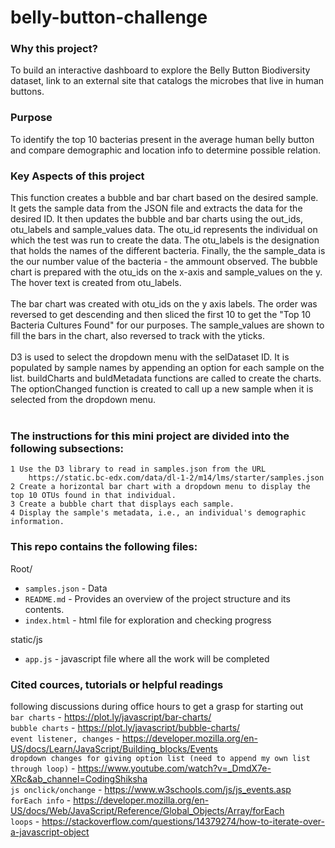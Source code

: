 # belly-button-challenge

### Why this project?
To build an interactive dashboard to explore the Belly Button Biodiversity dataset, link to an external site that catalogs the microbes that live in human buttons.

### Purpose
To identify the top 10 bacterias present in the average human belly button and compare demographic and location info to determine possible relation.

### Key Aspects of this project
This function creates a bubble and bar chart based on the desired sample. It gets the sample data from the JSON file and extracts the data for the desired ID. It then updates the bubble and bar charts using the out_ids, otu_labels and sample_values data. The otu_id represents the individual on which the test was run to create the data. The otu_labels is the designation that holds the names of the different bacteria. Finally, the the sample_data is the our number value of the bacteria - the ammount observed. The bubble chart is prepared with the otu_ids on the x-axis and sample_values on the y. The hover text is created from otu_labels.<br><br>
The bar chart was created with otu_ids on the y axis labels. The order was reversed to get descending and then sliced the first 10 to get the "Top 10 Bacteria Cultures Found" for our purposes. The sample_values are shown to fill the bars in the chart, also reversed to track with the yticks.
<br><br>
D3 is used to select the dropdown menu with the selDataset ID. It is populated by sample names by appending an option for each sample on the list. buildCharts and buldMetadata functions are called to create the charts. The optionChanged function is created to call up a new sample when it is selected from the dropdown menu. <br><br>

### The instructions for this mini project are divided into the following subsections:
    1 Use the D3 library to read in samples.json from the URL
        https://static.bc-edx.com/data/dl-1-2/m14/lms/starter/samples.json
    2 Create a horizontal bar chart with a dropdown menu to display the top 10 OTUs found in that individual.
    3 Create a bubble chart that displays each sample.
    4 Display the sample's metadata, i.e., an individual's demographic information.


### This repo contains the following files:

Root/
 - `samples.json` - Data
 - `README.md` - Provides an overview of the project structure and its contents.
 - `index.html` - html file for exploration and checking progress
    
static/js
 - `app.js` - javascript file where all the work will be completed

### Cited cources, tutorials or helpful readings
following discussions during office hours to get a grasp for starting out<br>
`bar charts` - https://plot.ly/javascript/bar-charts/<br>
`bubble charts` - https://plot.ly/javascript/bubble-charts/<br>
`event listener, changes` - https://developer.mozilla.org/en-US/docs/Learn/JavaScript/Building_blocks/Events<br>
`dropdown changes for giving option list (need to append my own list through loop)` - https://www.youtube.com/watch?v=_DmdX7e-XRc&ab_channel=CodingShiksha<br>
`js onclick/onchange` - https://www.w3schools.com/js/js_events.asp<br>
`forEach info` - https://developer.mozilla.org/en-US/docs/Web/JavaScript/Reference/Global_Objects/Array/forEach <br>
`loops` - https://stackoverflow.com/questions/14379274/how-to-iterate-over-a-javascript-object

